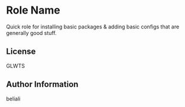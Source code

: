 Role Name
=========

Quick role for installing basic packages & adding basic configs that are generally good stuff.

License
-------

GLWTS

Author Information
------------------

beliali

